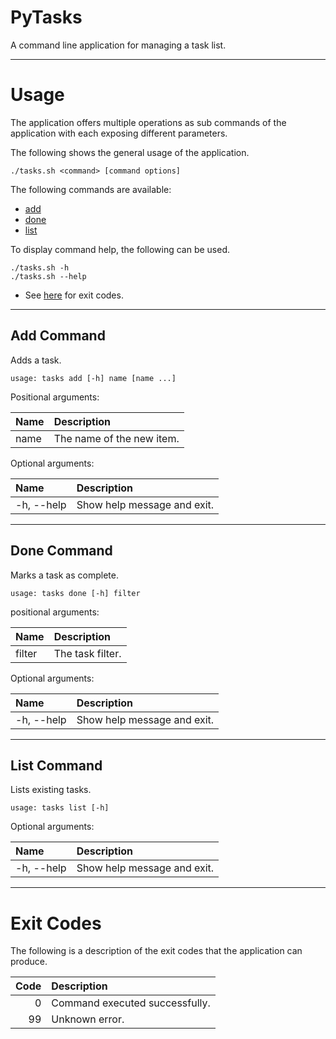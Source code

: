 # PyTasks
A command line application for managing a task list.

-----------------------------------------------------------------------------------------------------

# Usage
The application offers multiple operations as sub commands of the application with each exposing different parameters.

The following shows the general usage of the application.

```
./tasks.sh <command> [command options]
```

The following commands are available:

* [add](#add-command)
* [done](#done-command)
* [list](#list-command)

To display command help, the following can be used.
```
./tasks.sh -h
./tasks.sh --help
```

* See [here](#exit-codes) for exit codes.

-----------------------------------------------------------------------------------------------------

## Add Command
Adds a task.

```
usage: tasks add [-h] name [name ...]
```

Positional arguments:

|Name|Description|
|:---|:----------|
|name|The name of the new item.|

Optional arguments:

|Name      |Description|
|:---------|:----------|
|-h, --help|Show help message and exit.|

-------------------------------------------------------------------------------------------------

## Done Command
Marks a task as complete.

```
usage: tasks done [-h] filter
```

positional arguments:

|Name  |Description|
|:-----|:----------|
|filter|The task filter.|

Optional arguments:

|Name      |Description|
|:---------|:----------|
|-h, --help|Show help message and exit.|

-----------------------------------------------------------------------------------------------------

## List Command
Lists existing tasks.

```
usage: tasks list [-h]
```

Optional arguments:

|Name      |Description|
|:---------|:----------|
|-h, --help|Show help message and exit.|

-----------------------------------------------------------------------------------------------------

# Exit Codes
The following is a description of the exit codes that the application can produce.

|Code|Description|
|---:|:----------|
|   0|Command executed successfully.|
|  99|Unknown error.                |
